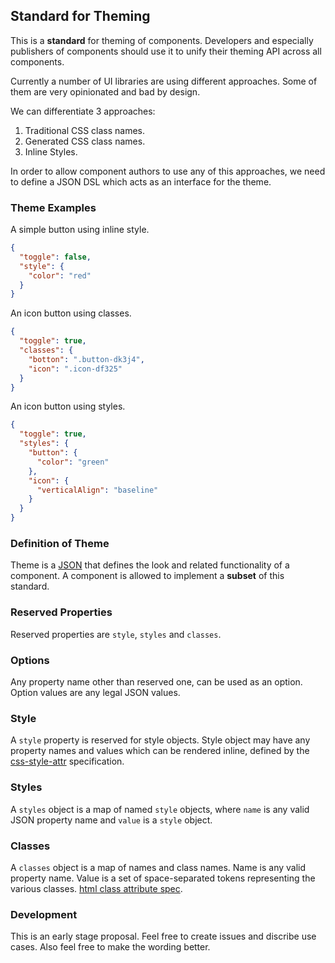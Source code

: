 ## Standard for Theming

This is a __standard__ for theming of components. Developers and especially publishers of components should use it to unify their theming API across all components.

Currently a number of UI libraries are using different approaches. Some of them are very opinionated and bad by design.

We can differentiate 3 approaches:

1. Traditional CSS class names.
1. Generated CSS class names.
1. Inline Styles.

In order to allow component authors to use any of this approaches, we need to define a JSON DSL which acts as an interface for the theme.


### Theme Examples

A simple button using inline style.

```json
{
  "toggle": false,
  "style": {
    "color": "red"
  }
}
```

An icon button using classes.

```json
{
  "toggle": true,
  "classes": {
    "botton": ".button-dk3j4",
    "icon": ".icon-df325"
  }
}
```

An icon button using styles.

```json
{
  "toggle": true,
  "styles": {
    "button": {
      "color": "green"
    },
    "icon": {
      "verticalAlign": "baseline"
    }
  }
}
```

### Definition of Theme

Theme is a [JSON](http://www.json.org/) that defines the look and related functionality of a component. A component is allowed to implement a __subset__ of this standard.

### Reserved Properties

Reserved properties are `style`, `styles` and `classes`.

### Options

Any property name other than reserved one, can be used as an option.
Option values are any legal JSON values.

### Style

A `style` property is reserved for style objects. Style object may have any property names and values which can be rendered inline, defined by the [css-style-attr](https://www.w3.org/TR/css-style-attr/) specification.

### Styles

A `styles` object is a map of named `style` objects, where `name` is any valid JSON property name and `value` is a `style` object.

### Classes

A `classes` object is a map of names and class names. Name is any valid property name. Value is a set of space-separated tokens representing the various classes. [html class attribute spec](https://www.w3.org/TR/2011/WD-html5-20110525/elements.html#classes).

### Development

This is an early stage proposal. Feel free to create issues and discribe use cases. Also feel free to make the wording better.



